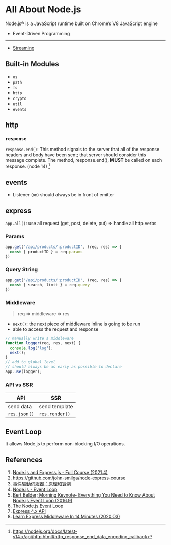# All About Node.js

Node.js® is a JavaScript runtime built on Chrome’s V8 JavaScript engine

- Event-Driven Programming

---

- [Streaming](./streaming/)

## Built-in Modules

+ `os`
+ `path`
+ `fs`
+ `http`
+ `crypto`
+ `util`
+ `events`

## http

### `response`

`response.end()`: This method signals to the server that all of the response headers and body have been sent; that server should consider this message complete. The method, response.end(), **MUST** be called on each response. (node 14) [^1]

## events

- Listener (`on`) should always be in front of emitter

## express

`app.all()`: use all request (get, post, delete, put) => handle all http verbs

### Params

```javascript
app.get('/api/products/:productID', (req, res) => {
  const { productID } = req.params
})
```

### Query String

```javascript
app.get('/api/products/:productID', (req, res) => {
  const { search, limit } = req.query
})
```
### Middleware

> req => middleware => res

- `next()`: the next piece of middleware inline is going to be run
- able to access the request and response

```javascript
// manually write a middleware
function logger(req, res, next) {
  console.log('log');
  next();
}
// add to global level
// should always be as early as possible to declare
app.use(logger);
```
  
### API vs SSR

| API | SSR |
| --- | --- |
| send data |  send template |
| `res.json()` |  `res.render()` |

## Event Loop

It allows Node.js to perform non-blocking I/O operations.

## References

1. [Node.js and Express.js - Full Course (2021.4)](https://youtu.be/Oe421EPjeBE)
2. https://github.com/john-smilga/node-express-course
3. [事件驅動伺服器：原理和實例](https://hackmd.io/@sysprog/event-driven-server)
4. [Node.js - Event Loop](https://nodejs.org/en/docs/guides/event-loop-timers-and-nexttick/#the-node-js-event-loop-timers-and-process-nexttick)
5. [Bert Belder; Morning Keynote- Everything You Need to Know About Node.js Event Loop (2016.9)](https://youtu.be/PNa9OMajw9w)
6. [The Node.js Event Loop](https://nodejs.dev/learn/the-nodejs-event-loop)
7. [Express 4.x API](https://expressjs.com/en/api.html)
8. [Learn Express Middleware In 14 Minutes (2020.03)](https://youtu.be/lY6icfhap2o)

[^1]: https://nodejs.org/docs/latest-v14.x/api/http.html#http_response_end_data_encoding_callback
